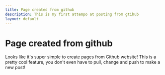```yaml
---
title: Page created from github
description: This is my first attempo at posting from gtihub
layout: default
---
```


# Page created from github

Looks like it's super simple to create pages from Github website! This is a pretty cool feature, you don't even have to pull, change and push to make a new post!
